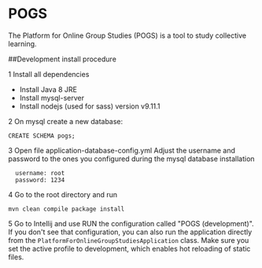 # POGS
The Platform for Online Group Studies (POGS) is a tool to study collective learning.

##Development install procedure

1 Install all dependencies
 
 - Install Java 8 JRE
 - Install mysql-server
 - Install nodejs (used for sass) version v9.11.1
 
2 On mysql create a new database:

```
CREATE SCHEMA pogs;
```

3 Open file application-database-config.yml
Adjust the username and password to the ones you configured during the mysql database installation
 
```
  username: root
  password: 1234
```

4 Go to the root directory and run

```
mvn clean compile package install 
```

5 Go to Intellij and use RUN the configuration called "POGS (development)". If you don't see that configuration, you can also run the application directly from the `PlatformForOnlineGroupStudiesApplication` class. Make sure you set the active profile to development, which enables hot reloading of static files.
